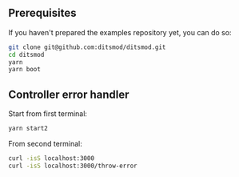 ## Prerequisites

If you haven't prepared the examples repository yet, you can do so:

```bash
git clone git@github.com:ditsmod/ditsmod.git
cd ditsmod
yarn
yarn boot
```

## Controller error handler

Start from first terminal:

```bash
yarn start2
```

From second terminal:

```bash
curl -isS localhost:3000
curl -isS localhost:3000/throw-error
```
